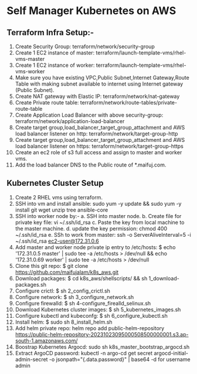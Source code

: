 # Self Manager Kubernetes on AWS

## Terraform Infra Setup:-
1. Create Security Group: terraform/network/security-group
2. Create 1 EC2 instance of master: terraform/launch-template-vms/rhel-vms-master
3. Create 1 EC2 instance of worker: terraform/launch-template-vms/rhel-vms-worker
4. Make sure you have existing VPC,Public Subnet,Internet Gateway,Route Table with making subnet available to internet using
   Internet gateway (Public Subnet).
5. Create NAT gateway with Elastic IP: terraform/network/nat-gateway
6. Create Private route table: terraform/network/route-tables/private-route-table
7. Create Application Load Balancer with above security-group:
   terraform/network/application-load-balancer
8. Create target group,load_balancer_target_group_attachment and AWS load balancer listener on http:
   terraform/network/target-group-http
9. Create target group,load_balancer_target_group_attachment and AWS load balancer listener on https:
   terraform/network/target-group-https
10. Create an ec2 role of s3 full access and assign to master and worker vms.
11. Add the load balancer DNS to the Public route of *.maifuj.com.

## Kubernetes Cluster Setup

1. Create 2 RHEL vms using terraform.
2. SSH into vm and install ansible: sudo yum -y update && sudo yum -y install git wget unzip tree ansible-core
3. SSH into worker node by:-
   a. SSH into master node.
   b. Create file for private key file: vi ~/.ssh/id_rsa
   c. Paste the key from local machine to the master machine.
   d. update the key permission: chmod 400 ~/.ssh/id_rsa
   e. SSh to work from master: ssh -o ServerAliveInterval=5 -i ~/.ssh/id_rsa ec2-user@172.31.0.6
4. Add master and worker node private ip entry to /etc/hosts:
   $ echo '172.31.0.5 master' | sudo tee -a /etc/hosts > /dev/null && echo '172.31.0.69 worker' | sudo tee -a /etc/hosts > /dev/null
5. Clone this git repo: $ git clone https://github.com/maifujalam/k8s_aws.git
6. Download packages: $ cd k8s_aws/shellscripts/ && sh 1_download-packages.sh
7. Configure crictl: $ sh 2_config_crictl.sh
8. Configure network: $ sh 3_configure_network.sh
9. Configure firewalld: $ sh 4-configure_firealld_selinux.sh
10. Download Kubernetes cluster images: $ sh 5_kubernetes_images.sh 
11. Configure kubectl and kubeconfg: $ sh 6_configure_kubectl.sh
12. Install helm: $ sudo sh 8_install_helm.sh
13. Add helm private repo: helm repo add public-helm-repository https://public-helm-repository-20231023095000508500000001.s3.ap-south-1.amazonaws.com/
14. Boostrap Kubernetes Argocd: sudo sh k8s_master_bootstrap_argocd.sh
15. Extract ArgoCD password: kubectl -n argo-cd get secret argocd-initial-admin-secret -o jsonpath="{.data.password}" |
   base64 -d for username admin

